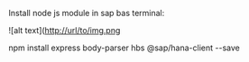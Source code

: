 Install node js module in sap bas terminal:

![alt text]([http://url/to/img.png](https://github.com/jenizar/hanadb-crud-app-with-node-js-express/blob/master/screenshot/sap_hanadb_menu.PNG)

npm install express body-parser hbs @sap/hana-client --save
